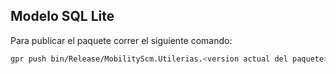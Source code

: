 ## Modelo SQL Lite
Para publicar el paquete correr el siguiente comando:
```bash
gpr push bin/Release/MobilityScm.Utilerias.<version actual del paquete>.nupkg -k <GITHUB PAT>
```